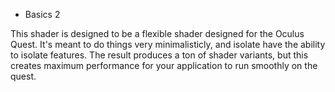 * Basics 2

This shader is designed to be a flexible shader designed for the Oculus Quest. It's meant to do things very minimalisticly, and isolate have the ability to isolate features. The result produces a ton of shader variants, but this creates maximum performance for your application to run smoothly on the quest.
